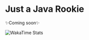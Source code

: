 # Just a Java Rookie

✨Coming soon✨

![WakaTime Stats](https://github-readme-stats.vercel.app/api/wakatime?username=@MikeyLLP&theme=tokyonight&layout=compact&langs_count=10&hide_title=true)
